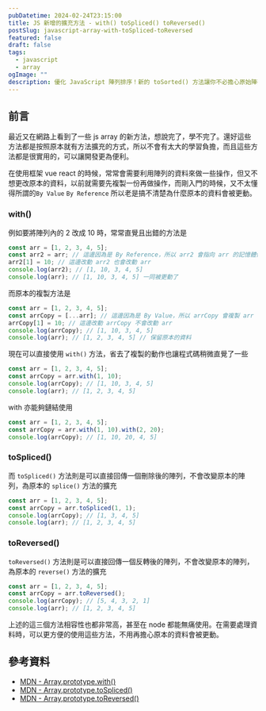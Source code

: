 ```yaml
---
pubDatetime: 2024-02-24T23:15:00
title: JS 新增的擴充方法 - with() toSpliced() toReversed()
postSlug: javascript-array-with-toSpliced-toReversed
featured: false
draft: false
tags:
  - javascript
  - array
ogImage: ""
description: 優化 JavaScript 陣列排序！新的 toSorted() 方法讓你不必擔心原始陣列變動，直接獲得排序後的結果。相較於傳統 sort()，這個方法省去額外複製陣列的步驟，讓開發更為便利。例子中展示了如何使用 toSorted()，輕鬆獲得排序後的新陣列，同時保留原始陣列。需注意，目前 Firefox 尚未支援此方法，因此在應用時需謹慎。深入了解可參考 MDN 的相關資料。提升排序效率，體驗更順暢的陣列操作！
---
```


## 前言

最近又在網路上看到了一些 js array 的新方法，想說完了，學不完了。還好這些方法都是按照原本就有方法擴充的方式，所以不會有太大的學習負擔，而且這些方法都是很實用的，可以讓開發更為便利。

在使用框架 vue react 的時候，常常會需要利用陣列的資料來做一些操作，但又不想更改原本的資料，以前就需要先複製一份再做操作，而剛入門的時候，又不太懂得所謂的`By Value` `By Reference` 所以老是搞不清楚為什麼原本的資料會被更動。

### with()

例如要將陣列內的 2 改成 10 時，常常直覺且出錯的方法是
```js
const arr = [1, 2, 3, 4, 5];
const arr2 = arr; // 這邊因為是 By Reference，所以 arr2 會指向 arr 的記憶體位置
arr2[1] = 10; // 這邊改動 arr2 也會改動 arr
console.log(arr2); // [1, 10, 3, 4, 5]
console.log(arr); // [1, 10, 3, 4, 5] 一同被更動了
```

而原本的複製方法是
```js
const arr = [1, 2, 3, 4, 5];
const arrCopy = [...arr]; // 這邊因為是 By Value，所以 arrCopy 會複製 arr 的值
arrCopy[1] = 10; // 這邊改動 arrCopy 不會改動 arr
console.log(arrCopy); // [1, 10, 3, 4, 5]
console.log(arr); // [1, 2, 3, 4, 5] // 保留原本的資料
```

現在可以直接使用 `with()` 方法，省去了複製的動作也讓程式碼稍微直覺了一些
```js
const arr = [1, 2, 3, 4, 5];
const arrCopy = arr.with(1, 10);
console.log(arrCopy); // [1, 10, 3, 4, 5]
console.log(arr); // [1, 2, 3, 4, 5]
```

with 亦能夠鏈結使用
```js
const arr = [1, 2, 3, 4, 5];
const arrCopy = arr.with(1, 10).with(2, 20);
console.log(arrCopy); // [1, 10, 20, 4, 5]
```

### toSpliced()

而 `toSpliced()` 方法則是可以直接回傳一個刪除後的陣列，不會改變原本的陣列，為原本的 `splice()` 方法的擴充

```js
const arr = [1, 2, 3, 4, 5];
const arrCopy = arr.toSpliced(1, 1);
console.log(arrCopy); // [1, 3, 4, 5]
console.log(arr); // [1, 2, 3, 4, 5]
```

### toReversed()
`toReversed()` 方法則是可以直接回傳一個反轉後的陣列，不會改變原本的陣列，為原本的 `reverse()` 方法的擴充

```js
const arr = [1, 2, 3, 4, 5];
const arrCopy = arr.toReversed();
console.log(arrCopy); // [5, 4, 3, 2, 1]
console.log(arr); // [1, 2, 3, 4, 5]
```

上述的這三個方法相容性也都非常高，甚至在 node 都能無痛使用。在需要處理資料時，可以更方便的使用這些方法，不用再擔心原本的資料會被更動。

## 參考資料

- [MDN - Array.prototype.with()](https://developer.mozilla.org/en-US/docs/Web/JavaScript/Reference/Global_Objects/Array/with)
- [MDN - Array.prototype.toSpliced()](https://developer.mozilla.org/en-US/docs/Web/JavaScript/Reference/Global_Objects/Array/toSpliced)
- [MDN - Array.prototype.toReversed()](https://developer.mozilla.org/en-US/docs/Web/JavaScript/Reference/Global_Objects/Array/toReversed)
